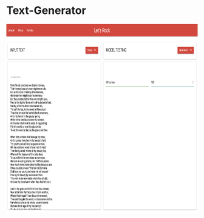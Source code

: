 # Text-Generator

<img src="/screenshots/1.png" height="500" width="1000" />&nbsp;&nbsp;&nbsp;&nbsp;
